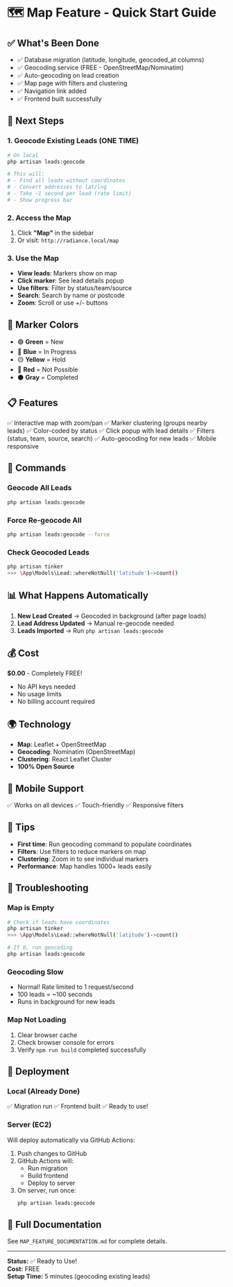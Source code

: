 # 🗺️ Map Feature - Quick Start Guide

## ✅ What's Been Done
- ✅ Database migration (latitude, longitude, geocoded_at columns)
- ✅ Geocoding service (FREE - OpenStreetMap/Nominatim)
- ✅ Auto-geocoding on lead creation
- ✅ Map page with filters and clustering
- ✅ Navigation link added
- ✅ Frontend built successfully

## 🚀 Next Steps

### 1. Geocode Existing Leads (ONE TIME)
```bash
# On local
php artisan leads:geocode

# This will:
# - Find all leads without coordinates
# - Convert addresses to lat/lng
# - Take ~1 second per lead (rate limit)
# - Show progress bar
```

### 2. Access the Map
1. Click **"Map"** in the sidebar
2. Or visit: `http://radiance.local/map`

### 3. Use the Map
- **View leads**: Markers show on map
- **Click marker**: See lead details popup
- **Use filters**: Filter by status/team/source
- **Search**: Search by name or postcode
- **Zoom**: Scroll or use +/- buttons

## 🎨 Marker Colors
- 🟢 **Green** = New
- 🔵 **Blue** = In Progress  
- 🟡 **Yellow** = Hold
- 🔴 **Red** = Not Possible
- ⚫ **Gray** = Completed

## 📋 Features
✅ Interactive map with zoom/pan
✅ Marker clustering (groups nearby leads)
✅ Color-coded by status
✅ Click popup with lead details
✅ Filters (status, team, source, search)
✅ Auto-geocoding for new leads
✅ Mobile responsive

## 🔧 Commands

### Geocode All Leads
```bash
php artisan leads:geocode
```

### Force Re-geocode All
```bash
php artisan leads:geocode --force
```

### Check Geocoded Leads
```bash
php artisan tinker
>>> \App\Models\Lead::whereNotNull('latitude')->count()
```

## 📊 What Happens Automatically
1. **New Lead Created** → Geocoded in background (after page loads)
2. **Lead Address Updated** → Manual re-geocode needed
3. **Leads Imported** → Run `php artisan leads:geocode`

## 💰 Cost
**$0.00** - Completely FREE!
- No API keys needed
- No usage limits
- No billing account required

## 🌍 Technology
- **Map**: Leaflet + OpenStreetMap
- **Geocoding**: Nominatim (OpenStreetMap)
- **Clustering**: React Leaflet Cluster
- **100% Open Source**

## 📱 Mobile Support
✅ Works on all devices
✅ Touch-friendly
✅ Responsive filters

## 🎯 Tips
- **First time**: Run geocoding command to populate coordinates
- **Filters**: Use filters to reduce markers on map
- **Clustering**: Zoom in to see individual markers
- **Performance**: Map handles 1000+ leads easily

## 🐛 Troubleshooting

### Map is Empty
```bash
# Check if leads have coordinates
php artisan tinker
>>> \App\Models\Lead::whereNotNull('latitude')->count()

# If 0, run geocoding
php artisan leads:geocode
```

### Geocoding Slow
- Normal! Rate limited to 1 request/second
- 100 leads = ~100 seconds
- Runs in background for new leads

### Map Not Loading
1. Clear browser cache
2. Check browser console for errors
3. Verify `npm run build` completed successfully

## 🚢 Deployment

### Local (Already Done)
✅ Migration run
✅ Frontend built
✅ Ready to use!

### Server (EC2)
Will deploy automatically via GitHub Actions:
1. Push changes to GitHub
2. GitHub Actions will:
   - Run migration
   - Build frontend
   - Deploy to server
3. On server, run once:
   ```bash
   php artisan leads:geocode
   ```

## 📖 Full Documentation
See `MAP_FEATURE_DOCUMENTATION.md` for complete details.

---
**Status:** ✅ Ready to Use!  
**Cost:** FREE  
**Setup Time:** 5 minutes (geocoding existing leads)

